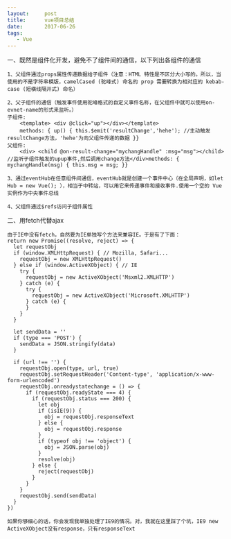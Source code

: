 ```yaml
---
layout:     post
title:      vue项目总结
date:       2017-06-26
tags:
   - Vue
---	
```


一、既然是组件化开发，避免不了组件间的通信，以下列出各组件的通信

    1、父组件通过props属性传递数据给子组件（注意：HTML 特性是不区分大小写的。所以，当使用的不是字符串模版，camelCased (驼峰式) 命名的 prop 需要转换为相对应的 kebab-case (短横线隔开式) 命名）

    2、父子组件的通信（触发事件使用驼峰格式的自定义事件名称，在父组件中就可以使用on-evnet-name的形式来监听。）
    子组件:
        <template> <div @click="up"></div></template>
        methods: { up() { this.$emit('resultChange','hehe'); //主动触发resultChange方法，'hehe'为向父组件传递的数据 }}
    父组件:
        <div> <child @on-result-change="mychangHandle" :msg="msg"></child> //监听子组件触发的upup事件,然后调用change方法</div>methods: { mychangHandle(msg) { this.msg = msg; }}

    3、通过eventHub在任意组件间通信，eventHub就是创建一个事件中心（在全局声明，如let Hub = new Vue(); ），相当于中转站，可以用它来传递事件和接收事件.使用一个空的 Vue 实例作为中央事件总线

    4、父组件通过$refs访问子组件属性

二、用fetch代替ajax

    由于IE中没有fetch，自然要为IE单独写个方法来兼容IE。于是有了下面：
    return new Promise((resolve, reject) => {
      let requestObj
      if (window.XMLHttpRequest) { // Mozilla, Safari...
        requestObj = new XMLHttpRequest()
      } else if (window.ActiveXObject) { // IE
        try {
          requestObj = new ActiveXObject('Msxml2.XMLHTTP')
        } catch (e) {
          try {
            requestObj = new ActiveXObject('Microsoft.XMLHTTP')
          } catch (e) {
          }
        }
      }

      let sendData = ''
      if (type === 'POST') {
        sendData = JSON.stringify(data)
      }

      if (url !== '') {
        requestObj.open(type, url, true)
        requestObj.setRequestHeader('Content-type', 'application/x-www-form-urlencoded')
        requestObj.onreadystatechange = () => {
          if (requestObj.readyState === 4) {
            if (requestObj.status === 200) {
              let obj
              if (isIE(9)) {
                obj = requestObj.responseText
              } else {
                obj = requestObj.response
              }
              if (typeof obj !== 'object') {
                obj = JSON.parse(obj)
              }
              resolve(obj)
            } else {
              reject(requestObj)
            }
          }
        }
        requestObj.send(sendData)
      }
    })

    如果你够细心的话，你会发现我单独处理了IE9的情况。对，我就在这里踩了个坑，IE9 new ActiveXObject没有response，只有responseText


    
